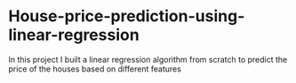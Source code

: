 # House-price-prediction-using-linear-regression
In this project I built a linear regression algorithm from scratch to predict the price of the houses based on different features
